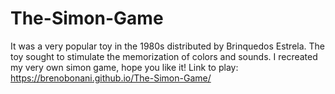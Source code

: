 # The-Simon-Game


It was a very popular toy in the 1980s distributed by Brinquedos Estrela. The toy sought to stimulate the memorization of colors and sounds.
I recreated my very own simon game, hope you like it!
Link to play: https://brenobonani.github.io/The-Simon-Game/
